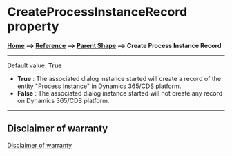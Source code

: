 # CreateProcessInstanceRecord property

**[Home](/) --> [Reference](/ref) -->  [Parent Shape](javascript:history.back()) --> Create Process Instance Record**

---

Default value: **True**

- **True** : The associated dialog instance started will create a record of the entity "Process Instance" in Dynamics 365/CDS platform.
- **False** : The associated dialog instance started will not create any record on Dynamics 365/CDS platform.

---

## Disclaimer of warranty

[Disclaimer of warranty](../../guides/common/DisclaimerOfWarranty.md)
